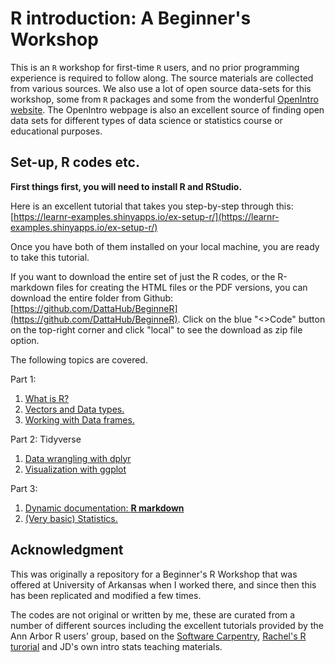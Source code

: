 # R introduction: A Beginner's Workshop

This is an `R` workshop for first-time `R` users, and no prior programming experience is required to follow along. The source materials are collected from various sources. We also use a lot of open source data-sets for this workshop, some from `R` packages and some from the wonderful [OpenIntro website](https://www.openintro.org/data/index.php). The OpenIntro webpage is also an excellent source of finding open data sets for different types of data science or statistics course or educational purposes. 

## Set-up, R codes etc.

**First things first, you will need to install R and RStudio.**

Here is an excellent tutorial that takes you step-by-step through this: [https://learnr-examples.shinyapps.io/ex-setup-r/](https://learnr-examples.shinyapps.io/ex-setup-r/)

Once you have both of them installed on your local machine, you are ready to take this tutorial. 

If you want to download the entire set of just the R codes, or the R-markdown files for creating the HTML files or the PDF versions, you can download the entire folder from Github: [https://github.com/DattaHub/BeginneR](https://github.com/DattaHub/BeginneR). Click on the blue "<>Code" button on the top-right corner and click "local" to see the download as zip file option. 

The following topics are covered. 

Part 1:

1.  [What is R?](https://dattahub.github.io/beginneR/01-what-is-R.html)
2.  [Vectors and Data types.](https://dattahub.github.io/beginneR/02-vectors-and-datatypes.html)
3.  [Working with Data frames.](https://dattahub.github.io/beginneR/03-data-frames.html)

Part 2: Tidyverse 

1.  [Data wrangling with dplyr](https://dattahub.github.io/beginneR/05-dplyr.html)
2.  [Visualization with ggplot](https://dattahub.github.io/beginneR/06-data-visualization.html)

Part 3: 

1.  [Dynamic documentation: **R markdown**](https://dattahub.github.io/beginneR/04-packages-and-rmarkdown.html)
2.  [(Very basic) Statistics.](https://dattahub.github.io/beginneR/08-basic-statistics.html)


## Acknowledgment

This was originally a repository for a Beginner's R Workshop that was offered at University of Arkansas when I worked there, and since then this has been replicated and modified a few times. 

The codes are not original or written by me, these are curated from a number of different sources including the excellent tutorials provided by the Ann Arbor R users' group, based on the [Software Carpentry](http://datacarpentry.org), [Rachel's R turorial](https://www.kaggle.com/rtatman/rachael-s-r-tutorials/notebook) and JD's own intro stats teaching materials. 


